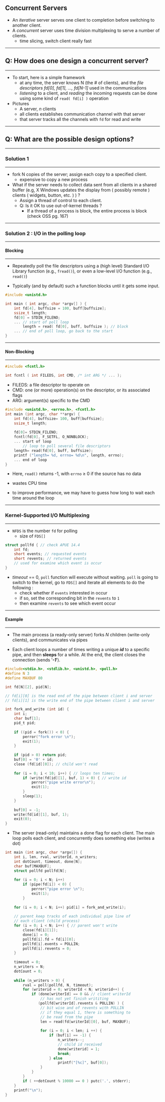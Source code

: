 ## Concurrent Servers

- An *iterative* server serves one client to completion before  switching to another client.
- A *concurrent* server uses time division multiplexing to  serve a number of clients.
  - time slicing, switch client really fast

------

## **Q**: How does one design a concurrent server?

------

- To start, here is a simple framework
  - at any time, the server knows N (the # of clients), and  the *file descriptors* *fd[0], fd[1], ..., fd[N-1]* used in the communications
  - *listening* to a client, and *reading* the incoming requests can be done using some kind of `read( fd[i] )` operation
- Pictures
  - A server, *n* clients
  - all clients establishes communication channel with that server
  - that server tracks all the channels with `fd` for read and write

------

## Q: What are the possible design options?

------

### Solution 1

------

- fork N copies of the server; assign each copy to a  specified client.
  - expensive to copy a new process
- What if the server needs to collect data sent from all clients in a shared buffer (e.g,  X Windows updates the display from ( possibly remote ) clients ( widgets, button, etc. ) ) ?
  - Assign a thread of control to each client.
  - Q: Is it OK to use out-of-kernel threads ?
    - If a thread of a process is block, the entire process is block (check OSS pg. 167)

------

### Solution 2 : I/O in the polling loop

------

#### Blocking

------

- Repeatedly poll the file descriptors using a (high level)  Standard I/O Library function (e.g., `fread()`), or even a low-level I/O function (e.g., `read()`)

-  Typically (and by default) such a function blocks until it gets some input.

```C
#include <unistd.h>

int main ( int argc, char *argv[] ) {
    int fd[4], buffsize = 100, buff[buffsize];
    ssize_t length;
    fd[0] = STDIN_FILENO;
    ... // start of poll loop
        length = read( fd[0], buff, buffsize ); // block
    ... // end of poll loop, go back to the start
}
```

------

#### Non-Blocking

------

```C
#include <fcntl.h>

int fcntl ( int FILEDS, int CMD, /* int ARG */ ... );
```

- FILEDS: a file descriptor to operate on
- CMD: one (or more) operation(s) on the descriptor, or its associated flags
- ARG: argument(s) specific to the CMD

```c
#include <unistd.h>, <errno.h>, <fcntl.h>
int main (int argc, char **argv) {
	int fd[4], buffsize= 100, buff[buffsize];
	ssize_t length;
    
	fd[0]= STDIN_FILENO;
	fcntl(fd[0], F_SETFL, O_NONBLOCK);
	... start of loop
        // loop to poll several file descriptors
	length= read(fd[0], buff, buffsize);
	printf ("length= %d, errno= %d\n", length, errno);
	... end of loop 
}
```

- Here, `read()` returns -1, with `errno` ≥ 0 if the source has no data

- wastes CPU time

- to improve performance, we may have to guess how long to wait each time around the loop

------

### Kernel-Supported I/O Multiplexing

------

- `NFDS` is the number `fd` for polling
  - size of `FDS[]`

```c
struct pollfd { // check APUE 14.4
	int fd;
	short events; // requested events
	short revents; // returned events
    // used for examine which event is occur
}
```

- *timeout* == 0, `poll` function will execute without waiting. `poll` is going to switch to the kernel, go to `FDS[]` and iterate all elements to do the following :
  - check whether if `events` interested in occur
  - if so, set the corresponding bit in the `revents` to `1`
  - then examine `revents` to see which event occur

------

#### Example

------

- The main process (a ready-only server) forks *N* children (write-only clients), and communicates via pipes

  

- Each client loops a number of times writing a unique ***id*** to a specific pipe, and then **sleeps** for a while. At the  end, the client closes the connection (sends ’***-1***’).

```c
#include<stdio.h>, <stdlib.h>, <unistd.h>, <poll.h>
#define N 3
#define MAXBUF 80

int fd[N][2], pid[N];

// fd[i][0] is the read end of the pipe between client i and server
// fd[i][1] is the write end of the pipe between client i and server

int fork_and_write (int id) {
    int i;
    char buf[1];
    pid_t pid;
    
    if ((pid = fork()) < 0) {
        perror("fork error \n");
        exit(1);
    }
    
    if (pid > 0) return pid;
    buf[0] = '0' + id;
    close (fd[id][0]); // child won't read
    
    for (i = 0; i < 10; i++) { // loops ten times;
        if (write(fd[id][1], buf, 1) < 0) { // write id
            perror("pipe write error\n");
            exit(1);
        }
        sleep(1);
    }
    
    buf[0] = -1;
    write(fd[id][1], buf, 1);
    exit(0);
}


```



- The server (read-only) maintains a done flag for each client. The main loop polls each client, and concurrently does something else (writes a dot)

```C
int main (int argc, char *argv[]) {
    int i, len, rval, writerId, n_writers;
    int dotCount, timeout, done[N];
    char buf[MAXBUF];
    struct pollfd pollfd[N];
    
    for (i = 0; i < N; i++)
        if (pipe(fd[i]) < 0) {
            perror("pipe error \n");
            exit(1);
        }
    
    for (i = 0; i < N; i++) pid[i] = fork_and_write(i);
    
    // parent keep tracks of each individual pipe line of 
    // each client (child process)
    for (i = 0; i < N; i++) { // parent won't write
        close(fd[i][1]);
        done[i] = 0;
        pollfd[i].fd = fd[i][0];
        pollfd[i].events = POLLIN;
        pollfd[i].revents = 0;
    }
    
    timeout = 0;
    n_writers = N;
    dotCount = 0;
    
    while (n_writers > 0) {
        rval = poll(pollfd, N, timeout);
        for (writerid = 0; writerId < N; writerid++) {
            if (done[writerId] == 0 && // client writerId
                // has not yet finish writiting
               (pollfd[writerId].revents & POLLIN) ) {
                // bit wise and of revents with POLLIN
                // if they equal 1, there is something to 
                // be read from the pipe
                len = read(fd[writerId][0], buf, MAXBUF);
                
                for (i = 0; i < len; i ++) {
                    if (buf[i] == -1) {
                        n_writers--;
                        // child id received
                        done[writerid] = 1;
                        break;
                    } else
                        printf("[%c]", buf[0]);
                }
            }
        }
        if ( ++dotCount % 10000 == 0 ) putc('.', stderr);
    }
    printf("\n");
}
```

